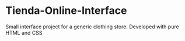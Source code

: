 # Tienda-Online-Interface
Small interface project for a generic clothing store. Developed with pure HTML and CSS
